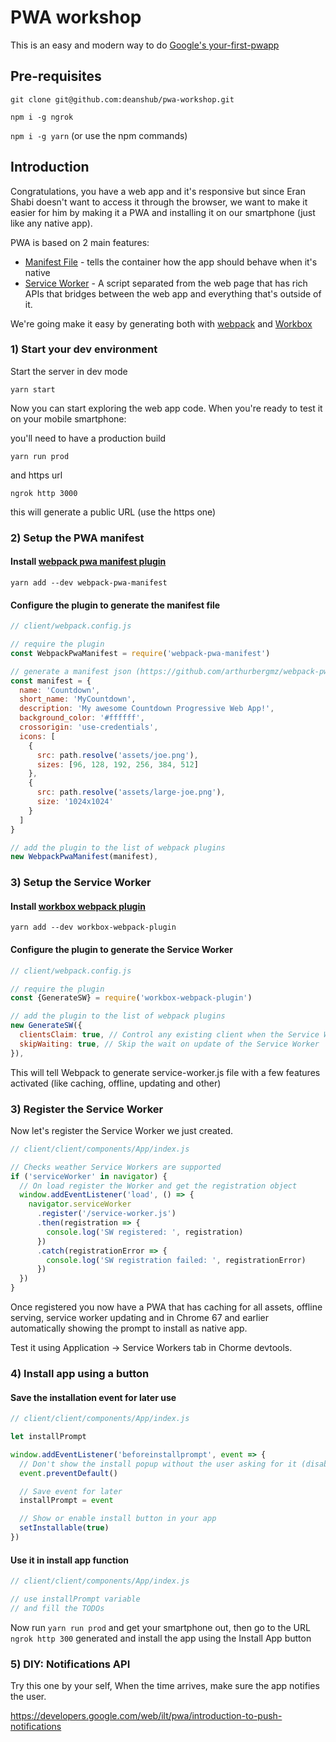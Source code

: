 # PWA workshop

This is an easy and modern way to do [Google's your-first-pwapp](https://codelabs.developers.google.com/codelabs/your-first-pwapp)

## Pre-requisites

`git clone git@github.com:deanshub/pwa-workshop.git`

`npm i -g ngrok`

`npm i -g yarn` (or use the npm commands)

## Introduction

Congratulations, you have a web app and it's responsive but since Eran Shabi doesn't want to access it through the browser, we want to make it easier for him by making it a PWA and installing it on our smartphone (just like any native app).

PWA is based on 2 main features:

- [Manifest File](https://developers.google.com/web/fundamentals/web-app-manifest/) - tells the container how the app should behave when it's native
- [Service Worker](https://developers.google.com/web/fundamentals/primers/service-workers/) - A script separated from the web page that has rich APIs that bridges between the web app and everything that's outside of it.

We're going make it easy by generating both with [webpack](https://webpack.js.org/) and [Workbox](https://developers.google.com/web/tools/workbox/)

### 1) Start your dev environment

Start the server in dev mode

`yarn start`

Now you can start exploring the web app code. When you're ready to test it on your mobile smartphone:

you'll need to have a production build

`yarn run prod`

and https url

`ngrok http 3000`

this will generate a public URL (use the https one)

### 2) Setup the PWA manifest

#### Install [webpack pwa manifest plugin](https://github.com/arthurbergmz/webpack-pwa-manifest)

`yarn add --dev webpack-pwa-manifest`

#### Configure the plugin to generate the manifest file

```js
// client/webpack.config.js

// require the plugin
const WebpackPwaManifest = require('webpack-pwa-manifest')

// generate a manifest json (https://github.com/arthurbergmz/webpack-pwa-manifest)
const manifest = {
  name: 'Countdown',
  short_name: 'MyCountdown',
  description: 'My awesome Countdown Progressive Web App!',
  background_color: '#ffffff',
  crossorigin: 'use-credentials',
  icons: [
    {
      src: path.resolve('assets/joe.png'),
      sizes: [96, 128, 192, 256, 384, 512]
    },
    {
      src: path.resolve('assets/large-joe.png'),
      size: '1024x1024'
    }
  ]
}

// add the plugin to the list of webpack plugins
new WebpackPwaManifest(manifest),
```

### 3) Setup the Service Worker

#### Install [workbox webpack plugin](https://developers.google.com/web/tools/workbox/modules/workbox-webpack-plugin)

`yarn add --dev workbox-webpack-plugin`

#### Configure the plugin to generate the Service Worker

```js
// client/webpack.config.js

// require the plugin
const {GenerateSW} = require('workbox-webpack-plugin')

// add the plugin to the list of webpack plugins
new GenerateSW({
  clientsClaim: true, // Control any existing client when the Service Worker starts
  skipWaiting: true, // Skip the wait on update of the Service Worker
}),
```

This will tell Webpack to generate service-worker.js file with a few features activated (like caching, offline, updating and other)

### 3) Register the Service Worker

Now let's register the Service Worker we just created.

```js
// client/client/components/App/index.js

// Checks weather Service Workers are supported
if ('serviceWorker' in navigator) {
  // On load register the Worker and get the registration object
  window.addEventListener('load', () => {
    navigator.serviceWorker
      .register('/service-worker.js')
      .then(registration => {
        console.log('SW registered: ', registration)
      })
      .catch(registrationError => {
        console.log('SW registration failed: ', registrationError)
      })
  })
}
```

Once registered you now have a PWA that has caching for all assets, offline serving, service worker updating and in Chrome 67 and earlier automatically showing the prompt to install as native app.

Test it using Application -> Service Workers tab in Chorme devtools.

### 4) Install app using a button

#### Save the installation event for later use

```js
// client/client/components/App/index.js

let installPrompt

window.addEventListener('beforeinstallprompt', event => {
  // Don't show the install popup without the user asking for it (disabling auto prompt)
  event.preventDefault()

  // Save event for later
  installPrompt = event

  // Show or enable install button in your app
  setInstallable(true)
})
```

#### Use it in install app function

```js
// client/client/components/App/index.js

// use installPrompt variable
// and fill the TODOs
```

Now run `yarn run prod` and get your smartphone out, then go to the URL `ngrok http 300` generated and install the app using the Install App button

### 5) DIY: Notifications API

Try this one by your self,
When the time arrives, make sure the app notifies the user.

https://developers.google.com/web/ilt/pwa/introduction-to-push-notifications

